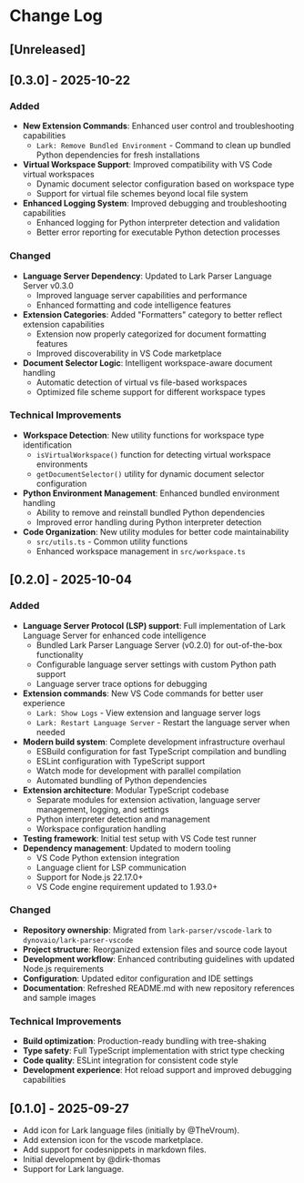 # Change Log

## [Unreleased]

## [0.3.0] - 2025-10-22

### Added

-   **New Extension Commands**: Enhanced user control and troubleshooting capabilities
    -   `Lark: Remove Bundled Environment` - Command to clean up bundled Python dependencies for fresh installations
-   **Virtual Workspace Support**: Improved compatibility with VS Code virtual workspaces
    -   Dynamic document selector configuration based on workspace type
    -   Support for virtual file schemes beyond local file system
-   **Enhanced Logging System**: Improved debugging and troubleshooting capabilities
    -   Enhanced logging for Python interpreter detection and validation
    -   Better error reporting for executable Python detection processes

### Changed

-   **Language Server Dependency**: Updated to Lark Parser Language Server v0.3.0
    -   Improved language server capabilities and performance
    -   Enhanced formatting and code intelligence features
-   **Extension Categories**: Added "Formatters" category to better reflect extension capabilities
    -   Extension now properly categorized for document formatting features
    -   Improved discoverability in VS Code marketplace
-   **Document Selector Logic**: Intelligent workspace-aware document handling
    -   Automatic detection of virtual vs file-based workspaces
    -   Optimized file scheme support for different workspace types

### Technical Improvements

-   **Workspace Detection**: New utility functions for workspace type identification
    -   `isVirtualWorkspace()` function for detecting virtual workspace environments
    -   `getDocumentSelector()` utility for dynamic document selector configuration
-   **Python Environment Management**: Enhanced bundled environment handling
    -   Ability to remove and reinstall bundled Python dependencies
    -   Improved error handling during Python interpreter detection
-   **Code Organization**: New utility modules for better code maintainability
    -   `src/utils.ts` - Common utility functions
    -   Enhanced workspace management in `src/workspace.ts`

## [0.2.0] - 2025-10-04

### Added

-   **Language Server Protocol (LSP) support**: Full implementation of Lark Language Server for enhanced code intelligence
    -   Bundled Lark Parser Language Server (v0.2.0) for out-of-the-box functionality
    -   Configurable language server settings with custom Python path support
    -   Language server trace options for debugging
-   **Extension commands**: New VS Code commands for better user experience
    -   `Lark: Show Logs` - View extension and language server logs
    -   `Lark: Restart Language Server` - Restart the language server when needed
-   **Modern build system**: Complete development infrastructure overhaul
    -   ESBuild configuration for fast TypeScript compilation and bundling
    -   ESLint configuration with TypeScript support
    -   Watch mode for development with parallel compilation
    -   Automated bundling of Python dependencies
-   **Extension architecture**: Modular TypeScript codebase
    -   Separate modules for extension activation, language server management, logging, and settings
    -   Python interpreter detection and management
    -   Workspace configuration handling
-   **Testing framework**: Initial test setup with VS Code test runner
-   **Dependency management**: Updated to modern tooling
    -   VS Code Python extension integration
    -   Language client for LSP communication
    -   Support for Node.js 22.17.0+
    -   VS Code engine requirement updated to 1.93.0+

### Changed

-   **Repository ownership**: Migrated from `lark-parser/vscode-lark` to `dynovaio/lark-parser-vscode`
-   **Project structure**: Reorganized extension files and source code layout
-   **Development workflow**: Enhanced contributing guidelines with updated Node.js requirements
-   **Configuration**: Updated editor configuration and IDE settings
-   **Documentation**: Refreshed README.md with new repository references and sample images

### Technical Improvements

-   **Build optimization**: Production-ready bundling with tree-shaking
-   **Type safety**: Full TypeScript implementation with strict type checking
-   **Code quality**: ESLint integration for consistent code style
-   **Development experience**: Hot reload support and improved debugging capabilities

## [0.1.0] - 2025-09-27

-   Add icon for Lark language files (initially by @TheVroum).
-   Add extension icon for the vscode marketplace.
-   Add support for codesnippets in markdown files.
-   Initial development by @dirk-thomas
-   Support for Lark language.
